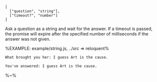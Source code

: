 ```## async askSingle => string
[
  ["question", "string"],
  ["timeout?", "number"]
]
```

Ask a question as a string and wait for the answer. If a timeout is passed, the promise will expire after the specified number of milliseconds if the answer was not given.

%EXAMPLE: example/string.js, ../src => reloquent%

```fs
What brought you her: I guess Art is the cause.
```

```fs
You've answered: I guess Art is the cause.
```

%~%